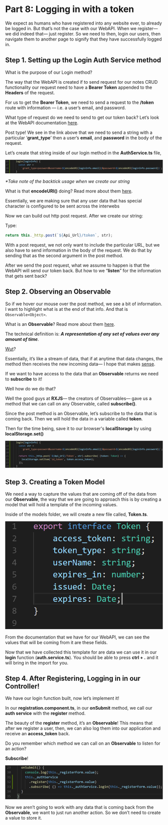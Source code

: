 # Part 8: Logging in with a token

We expect as humans who have registered into any website ever, to already be logged in. But that’s not the case with our WebAPI. When we register— we did indeed that— just register. So we need to then, login our users, then navigate them to another page to signify that they have successfully logged in.

## Step 1. Setting up the Login Auth Service method

What is the purpose of our Login method?

The way that the WebAPI is created if to send request for our notes CRUD functionality our request need to have a **Bearer Token** appended to the **Headers** of the request.

For us to get the **Bearer Token**, we need to send a request to the **/token** route with information — i.e. a user’s email, and password.

What type of request do we need to send to get our token back? Let’s look at the WebAPI documentation [here](http://kcpelevennoteapie.azurewebsites.net/swagger/ui/index#!/Auth/post_token).

Post type! We see in the link above that we need to send a string with a particular ‘**grant\_type**’ then a user’s **email**, and **password** in the body of the request.

Let’s create that string inside of our login method in the **AuthService.ts** file,

![Logo Title Text 1](.gitbook/assets/00%20%286%29.PNG)

_\*Take note of the backtick usage when we create our string_

What is that **encodeURl\(\)** doing? Read more about them [here](https://developer.mozilla.org/en-US/docs/Web/JavaScript/Reference/Global_Objects/encodeURI).

Essentially, we are making sure that any user data that has special character is configured to be sent across the interwebs

Now we can build out http post request. After we create our string:

Type:

```javascript
return this._http.post(`${Api_Url}/token`, str);
```

With a post request, we not only want to include the particular URL, but we also have to send information in the body of the request. We do that by sending that as the second argument in the post method.

After we send the post request, what we assume to happen is that the WebAPI will send our token back. But how to we “**listen**” for the information that gets sent back?

## Step 2. Observing an Observable

So if we hover our mouse over the post method, we see a bit of information. I want to highlight what is at the end of that info. And that is `Observable<Object>`.

What is an **Observable**? Read more about them [here](http://reactivex.io/rxjs/class/es6/Observable.js~Observable.html).

The technical definition is: _**A representation of any set of values over any amount of time**_.

[Wut](https://media.giphy.com/media/zjQrmdlR9ZCM/giphy.gif)?

Essentially, it’s like a stream of data, that if at anytime that data changes, the method then receives the new incoming data— I hope that makes [sense](https://media1.tenor.com/images/5ac8c9e715050ef19d695fd9d0ea5d99/tenor.gif?itemid=3475991).

If we want to have access to the data that an **Observable** returns we need to **subscribe** to it!

Well how do we do that?

Well the good guys at **RXJS**— the creators of Observables— gave us a method that we can call on any Observable, called **subscribe\(\)**.

Since the post method is an Observable, let’s subscribe to the data that is coming back. Then we will hold the data in a variable called **token**.

Then for the time being, save it to our browser's **localStorage** by using **localStorage.set\(\)**

![Logo Title Text 1](.gitbook/assets/01%20%2811%29.PNG)

## Step 3. Creating a Token Model

We need a way to capture the values that are coming off of the data from our **Observable**, the way that we are going to approach this is by creating a model that will hold a template of the incoming values.

Inside of the models folder, we will create a new file called, **Token.ts**.

![Logo Title Text 1](.gitbook/assets/02%20%285%29.PNG)

From the documentation that we have for our WebAPI, we can see the values that will be coming from it are these fields.

Now that we have collected this template for are data we can use it in our **login** function \(**auth.service.ts**\). You should be able to press **ctrl + .** and it will bring in the import for you.

## Step 4. After Registering, Logging in in our Controller!

We have our login function built, now let’s implement it!

In our **registration.component.ts**, in our **onSubmit** method, we call our **auth service** with the **register** method.

The beauty of the **register** method, it’s an **Observable**! This means that after we register a user, then, we can also log them into our application and receive an **access\_token** back.

Do you remember which method we can call on an **Observable** to listen for an action?

**Subscribe**! 

![Logo Title Text 1](.gitbook/assets/03.PNG)

Now we aren’t going to work with any data that is coming back from the **Observable**, we want to just run another action. So we don’t need to create a value to store it.

